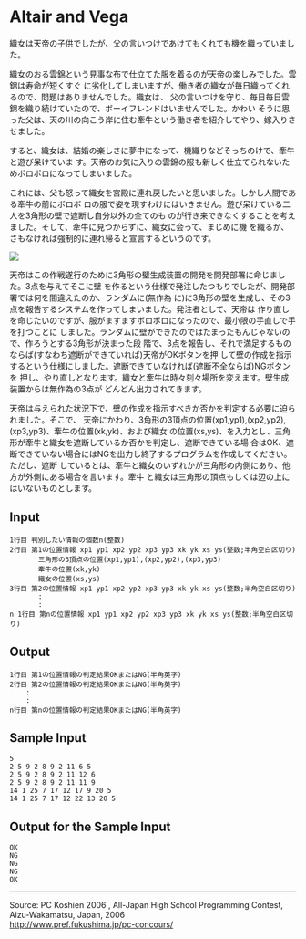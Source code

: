 # Altair and Vega

織女は天帝の子供でしたが、父の言いつけであけてもくれても機を織っていました。

織女のおる雲錦という見事な布で仕立てた服を着るのが天帝の楽しみでした。雲錦は寿命が短くすぐ に劣化してしまいますが、働き者の織女が毎日織ってくれるので、問題はありませんでした。織女は、 父の言いつけを守り、毎日毎日雲錦を織り続けていたので、ボーイフレンドはいませんでした。かわい そうに思った父は、天の川の向こう岸に住む牽牛という働き者を紹介してやり、嫁入りさせました。

すると、織女は、結婚の楽しさに夢中になって、機織りなどそっちのけで、牽牛と遊び呆けていま す。天帝のお気に入りの雲錦の服も新しく仕立てられないためボロボロになってしまいました。

これには、父も怒って織女を宮殿に連れ戻したいと思いました。しかし人間である牽牛の前にボロボ ロの服で姿を現すわけにはいきません。遊び呆けている二人を3角形の壁で遮断し自分以外の全てのも のが行き来できなくすることを考えました。そして、牽牛に見つからずに、織女に会って、まじめに機 を織るか、さもなければ強制的に連れ帰ると宣言するというのです。

![][1]

天帝はこの作戦遂行のために3角形の壁生成装置の開発を開発部署に命じました。3点を与えてそこに壁 を作るという仕様で発注したつもりでしたが、開発部署では何を間違えたのか、ランダムに(無作為 に)に3角形の壁を生成し、その3点を報告するシステムを作ってしまいました。発注者として、天帝は 作り直しを命じたいのですが、服がますますボロボロになったので、最小限の手直しで手を打つことに しました。ランダムに壁ができたのではたまったもんじゃないので、作ろうとする3角形が決まった段 階で、3点を報告し、それで満足するものならば(すなわち遮断ができていれば)天帝がOKボタンを押 して壁の作成を指示するという仕様にしました。遮断できていなければ(遮断不全ならば)NGボタンを 押し、やり直しとなります。織女と牽牛は時々刻々場所を変えます。壁生成装置からは無作為の3点が どんどん出力されてきます。

天帝は与えられた状況下で、壁の作成を指示すべきか否かを判定する必要に迫られました。そこで、 天帝にかわり、3角形の3頂点の位置(xp1,yp1),(xp2,yp2),(xp3,yp3)、牽牛の位置(xk,yk)、および織女 の位置(xs,ys)、を入力とし、三角形が牽牛と織女を遮断しているか否かを判定し、遮断できている場 合はOK、遮断できていない場合にはNGを出力し終了するプログラムを作成してください。ただし、遮断 しているとは、牽牛と織女のいずれかが三角形の内側にあり、他方が外側にある場合を言います。牽牛 と織女は三角形の頂点もしくは辺の上にはいないものとします。

## Input

    1行目 判別したい情報の個数n(整数)
    2行目 第1の位置情報 xp1 yp1 xp2 yp2 xp3 yp3 xk yk xs ys(整数;半角空白区切り)
           三角形の3頂点の位置(xp1,yp1),(xp2,yp2),(xp3,yp3)
           牽牛の位置(xk,yk)
           織女の位置(xs,ys)
    3行目 第2の位置情報 xp1 yp1 xp2 yp2 xp3 yp3 xk yk xs ys(整数;半角空白区切り)
           :
           :
    n 1行目 第nの位置情報 xp1 yp1 xp2 yp2 xp3 yp3 xk yk xs ys(整数;半角空白区切り)

## Output

    1行目 第1の位置情報の判定結果OKまたはNG(半角英字)
    2行目 第2の位置情報の判定結果OKまたはNG(半角英字)
        :
        :
    n行目 第nの位置情報の判定結果OKまたはNG(半角英字)

## Sample Input

    5
    2 5 9 2 8 9 2 11 6 5
    2 5 9 2 8 9 2 11 12 6
    2 5 9 2 8 9 2 11 11 9
    14 1 25 7 17 12 17 9 20 5
    14 1 25 7 17 12 22 13 20 5

## Output for the Sample Input

    OK
    NG
    NG
    NG
    OK

* * *

Source: PC Koshien 2006 , All-Japan High School Programming Contest, Aizu-Wakamatsu, Japan, 2006   
<http://www.pref.fukushima.jp/pc-concours/>

[1]: IMAGE1/altairAndVega.gif
